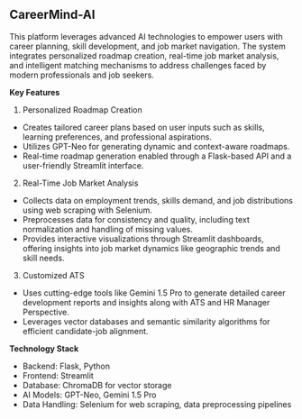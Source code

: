 ## CareerMind-AI
This platform leverages advanced AI technologies to empower users with career planning, skill development, and job market navigation. The system integrates personalized roadmap creation, real-time job market analysis, and intelligent matching mechanisms to address challenges faced by modern professionals and job seekers.

**Key Features** 
1. Personalized Roadmap Creation
* Creates tailored career plans based on user inputs such as skills, learning preferences, and professional aspirations.
* Utilizes GPT-Neo for generating dynamic and context-aware roadmaps.
* Real-time roadmap generation enabled through a Flask-based API and a user-friendly Streamlit interface.

2. Real-Time Job Market Analysis
* Collects data on employment trends, skills demand, and job distributions using web scraping with Selenium.
* Preprocesses data for consistency and quality, including text normalization and handling of missing values.
* Provides interactive visualizations through Streamlit dashboards, offering insights into job market dynamics like geographic trends and skill needs.

3. Customized ATS 
* Uses cutting-edge tools like Gemini 1.5 Pro to generate detailed career development reports and insights along with ATS and HR Manager Perspective.
* Leverages vector databases and semantic similarity algorithms for efficient candidate-job alignment.

**Technology Stack**

* Backend: Flask, Python
* Frontend: Streamlit
* Database: ChromaDB for vector storage
* AI Models: GPT-Neo, Gemini 1.5 Pro
* Data Handling: Selenium for web scraping, data preprocessing pipelines
